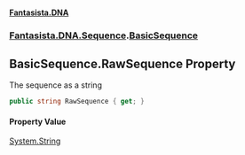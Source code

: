 #### [Fantasista.DNA](index.md 'index')
### [Fantasista.DNA.Sequence](Fantasista.DNA.Sequence.md 'Fantasista.DNA.Sequence').[BasicSequence](Fantasista.DNA.Sequence.BasicSequence.md 'Fantasista.DNA.Sequence.BasicSequence')

## BasicSequence.RawSequence Property

The sequence as a string

```csharp
public string RawSequence { get; }
```

#### Property Value
[System.String](https://docs.microsoft.com/en-us/dotnet/api/System.String 'System.String')